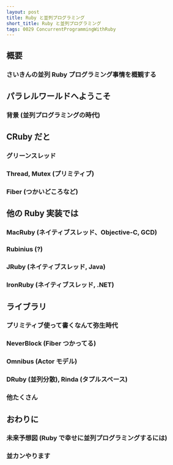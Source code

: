 ```yaml
---
layout: post
title: Ruby と並列プログラミング
short_title: Ruby と並列プログラミング
tags: 0029 ConcurrentProgrammingWithRuby
---
```



## 概要

### さいきんの並列 Ruby プログラミング事情を概観する

## パラレルワールドへようこそ

### 背景 (並列プログラミングの時代)

## CRuby だと

### グリーンスレッド

### Thread, Mutex (プリミティブ)

### Fiber (つかいどころなど)

## 他の Ruby 実装では

### MacRuby (ネイティブスレッド、Objective-C, GCD)

### Rubinius (?)

### JRuby (ネイティブスレッド, Java)

### IronRuby (ネイティブスレッド, .NET)

## ライブラリ

### プリミティブ使って書くなんて弥生時代

### NeverBlock (Fiber つかってる)

### Omnibus (Actor モデル)

### DRuby (並列分散), Rinda (タプルスペース)

### 他たくさん

## おわりに

### 未来予想図 (Ruby で幸せに並列プログラミングするには)

### 並カンやります


